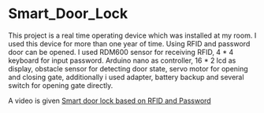 # Smart_Door_Lock

This project is a real time operating device which was installed at my room. I used this device for more than one year of time. Using RFID and password door can be opened. I used RDM600 sensor for receiving RFID, 4 * 4 keyboard for input password. Arduino nano as controller, 16 * 2 lcd as display, obstacle sensor for detecting door state, servo motor for opening and closing gate, additionally i used adapter, battery backup and several switch for opening gate directly.


A video is given [Smart door lock based on RFID and Password](https://youtu.be/GYBXSx7dV2Y)
